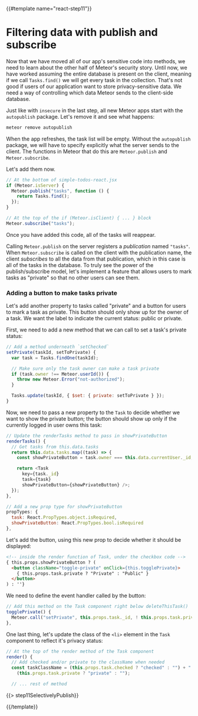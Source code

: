 {{#template name="react-step11"}}

# Filtering data with publish and subscribe

Now that we have moved all of our app's sensitive code into methods, we need to learn about the other half of Meteor's security story. Until now, we have worked assuming the entire database is present on the client, meaning if we call `Tasks.find()` we will get every task in the collection. That's not good if users of our application want to store privacy-sensitive data. We need a way of controlling which data Meteor sends to the client-side database.

Just like with `insecure` in the last step, all new Meteor apps start with the `autopublish` package. Let's remove it and see what happens:

```bash
meteor remove autopublish
```

When the app refreshes, the task list will be empty. Without the `autopublish` package, we will have to specify explicitly what the server sends to the client. The functions in Meteor that do this are `Meteor.publish` and `Meteor.subscribe`.

Let's add them now.

```js
// At the bottom of simple-todos-react.jsx
if (Meteor.isServer) {
  Meteor.publish("tasks", function () {
    return Tasks.find();
  });
}
```

```js
// At the top of the if (Meteor.isClient) { ... } block
Meteor.subscribe("tasks");
```

Once you have added this code, all of the tasks will reappear.

Calling `Meteor.publish` on the server registers a _publication_ named `"tasks"`. When `Meteor.subscribe` is called on the client with the publication name, the client _subscribes_ to all the data from that publication, which in this case is all of the tasks in the database. To truly see the power of the publish/subscribe model, let's implement a feature that allows users to mark tasks as "private" so that no other users can see them.

### Adding a button to make tasks private

Let's add another property to tasks called "private" and a button for users to mark a task as private. This button should only show up for the owner of a task. We want the label to indicate the current status: public or private.

First, we need to add a new method that we can call to set a task's private status:

```js
// Add a method underneath `setChecked`
setPrivate(taskId, setToPrivate) {
  var task = Tasks.findOne(taskId);

  // Make sure only the task owner can make a task private
  if (task.owner !== Meteor.userId()) {
    throw new Meteor.Error("not-authorized");
  }

  Tasks.update(taskId, { $set: { private: setToPrivate } });
}
``` 

Now, we need to pass a new property to the `Task` to decide whether we want
to show the private button; the button should show up only if the currently
logged in user owns this task:

```js
// Update the renderTasks method to pass in showPrivateButton
renderTasks() {
  // Get tasks from this.data.tasks
  return this.data.tasks.map((task) => {
    const showPrivateButton = task.owner === this.data.currentUser._id;

    return <Task
      key={task._id}
      task={task}
      showPrivateButton={showPrivateButton} />;
  });
},
```

```js
// Add a new prop type for showPrivateButton
propTypes: {
  task: React.PropTypes.object.isRequired,
  showPrivateButton: React.PropTypes.bool.isRequired
},
```

Let's add the button, using this new prop to decide whether it should be displayed:

```html
<!-- inside the render function of Task, under the checkbox code -->
{ this.props.showPrivateButton ? (
  <button className="toggle-private" onClick={this.togglePrivate}>
    { this.props.task.private ? "Private" : "Public" }
  </button>
) : ''}
```

We need to define the event handler called by the button:

```js
// Add this method on the Task component right below deleteThisTask()
togglePrivate() {
  Meteor.call("setPrivate", this.props.task._id, ! this.props.task.private);
},
```

One last thing, let's update the class of the `<li>` element in the `Task` component to reflect it's privacy status:

```js
// At the top of the render method of the Task component
render() {
  // Add checked and/or private to the className when needed
  const taskClassName = (this.props.task.checked ? "checked" : "") + " " +
    (this.props.task.private ? "private" : "");

  // ... rest of method
```

{{> step11SelectivelyPublish}}

{{/template}}
